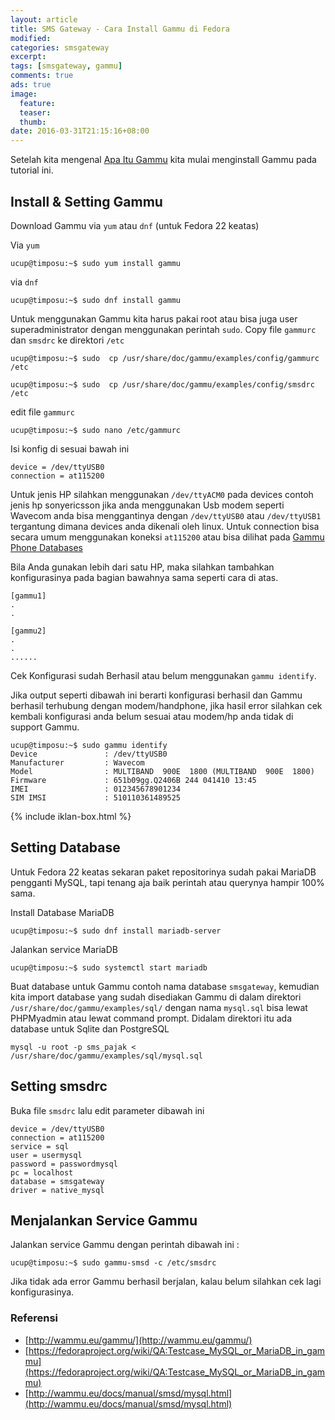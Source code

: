 ```yaml
---
layout: article
title: SMS Gateway - Cara Install Gammu di Fedora
modified:
categories: smsgateway
excerpt:
tags: [smsgateway, gammu]
comments: true
ads: true
image:
  feature:
  teaser:
  thumb:
date: 2016-03-31T21:15:16+08:00
---
```


Setelah kita mengenal [Apa Itu Gammu](/apa-itu-gammu/) kita mulai menginstall Gammu pada tutorial ini.

## Install & Setting Gammu

Download Gammu via `yum` atau `dnf` (untuk Fedora 22 keatas)

Via `yum`

```
ucup@timposu:~$ sudo yum install gammu
```

via `dnf`

```
ucup@timposu:~$ sudo dnf install gammu
```

Untuk menggunakan Gammu kita harus pakai root atau bisa juga user superadministrator dengan menggunakan perintah `sudo`.
Copy file `gammurc` dan `smsdrc` ke direktori `/etc`

```
ucup@timposu:~$ sudo  cp /usr/share/doc/gammu/examples/config/gammurc /etc

ucup@timposu:~$ sudo  cp /usr/share/doc/gammu/examples/config/smsdrc /etc
```

edit file `gammurc`

```
ucup@timposu:~$ sudo nano /etc/gammurc
```

Isi konfig di sesuai bawah ini

```
device = /dev/ttyUSB0
connection = at115200
```
Untuk jenis HP silahkan menggunakan `/dev/ttyACM0` pada devices contoh jenis hp sonyericsson jika anda menggunakan Usb modem seperti Wavecom anda bisa menggantinya dengan  `/dev/ttyUSB0` atau `/dev/ttyUSB1` tergantung dimana devices anda dikenali oleh linux. Untuk connection bisa secara umum menggunakan koneksi `at115200` atau bisa dilihat pada [Gammu Phone Databases](http://wammu.eu/phones/)

Bila Anda gunakan lebih dari satu HP, maka silahkan tambahkan konfigurasinya pada bagian bawahnya sama seperti cara di atas.

```
[gammu1]
.
.

[gammu2]
.
.
......
```

Cek Konfigurasi sudah Berhasil atau belum menggunakan `gammu identify`.

Jika output seperti dibawah ini berarti konfigurasi berhasil dan Gammu berhasil terhubung dengan modem/handphone, jika hasil error silahkan cek kembali konfigurasi anda belum sesuai atau modem/hp anda tidak di support Gammu.

```
ucup@timposu:~$ sudo gammu identify
Device               : /dev/ttyUSB0
Manufacturer         : Wavecom
Model                : MULTIBAND  900E  1800 (MULTIBAND  900E  1800)
Firmware             : 651b09gg.Q2406B 244 041410 13:45
IMEI                 : 012345678901234
SIM IMSI             : 510110361489525
```
{% include iklan-box.html %}

## Setting Database

Untuk Fedora 22 keatas sekaran paket repositorinya sudah pakai MariaDB pengganti MySQL, tapi tenang aja baik perintah atau querynya hampir 100% sama.

Install Database MariaDB

```
ucup@timposu:~$ sudo dnf install mariadb-server
```

Jalankan service MariaDB

```
ucup@timposu:~$ sudo systemctl start mariadb
```

Buat database untuk Gammu contoh nama database `smsgateway`, kemudian kita import database yang sudah disediakan Gammu di dalam direktori `/usr/share/doc/gammu/examples/sql/`  dengan nama `mysql.sql` bisa lewat PHPMyadmin atau lewat command prompt. Didalam direktori itu ada database untuk Sqlite dan PostgreSQL

```
mysql -u root -p sms_pajak < /usr/share/doc/gammu/examples/sql/mysql.sql
```

## Setting smsdrc

Buka file `smsdrc` lalu edit parameter dibawah ini

```
device = /dev/ttyUSB0
connection = at115200
service = sql
user = usermysql
password = passwordmysql
pc = localhost
database = smsgateway
driver = native_mysql
```

## Menjalankan Service Gammu

Jalankan service Gammu dengan perintah dibawah ini :

```
ucup@timposu:~$ sudo gammu-smsd -c /etc/smsdrc
```
Jika tidak ada error Gammu berhasil berjalan, kalau belum silahkan cek lagi konfigurasinya.

### Referensi

* [http://wammu.eu/gammu/](http://wammu.eu/gammu/)
* [https://fedoraproject.org/wiki/QA:Testcase_MySQL_or_MariaDB_in_gammu](https://fedoraproject.org/wiki/QA:Testcase_MySQL_or_MariaDB_in_gammu)
* [http://wammu.eu/docs/manual/smsd/mysql.html](http://wammu.eu/docs/manual/smsd/mysql.html)
